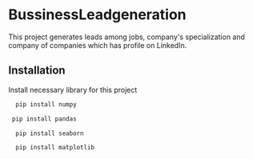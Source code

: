 
# BussinessLeadgeneration

This project generates leads among jobs, company's specialization and company of companies which has profile on LinkedIn.

## Installation

Install necessary library for this project

```bash
  pip install numpy
```
 ```bash
  pip install pandas
```   
```bash
  pip install seaborn
```
```bash
  pip install matplotlib
```
